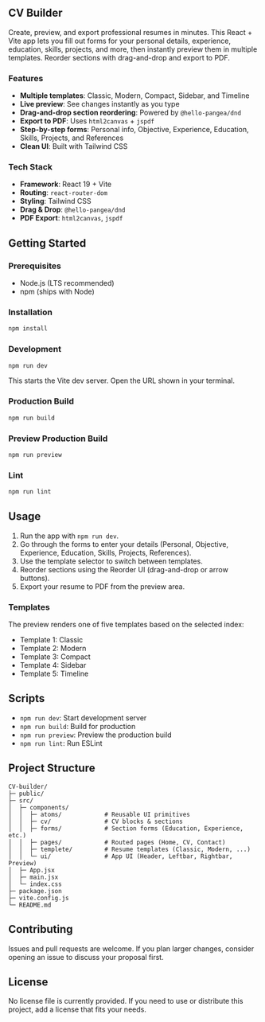 ## CV Builder

Create, preview, and export professional resumes in minutes. This React + Vite app lets you fill out forms for your personal details, experience, education, skills, projects, and more, then instantly preview them in multiple templates. Reorder sections with drag-and-drop and export to PDF.

### Features

- **Multiple templates**: Classic, Modern, Compact, Sidebar, and Timeline
- **Live preview**: See changes instantly as you type
- **Drag-and-drop section reordering**: Powered by `@hello-pangea/dnd`
- **Export to PDF**: Uses `html2canvas` + `jspdf`
- **Step-by-step forms**: Personal info, Objective, Experience, Education, Skills, Projects, and References
- **Clean UI**: Built with Tailwind CSS

### Tech Stack

- **Framework**: React 19 + Vite
- **Routing**: `react-router-dom`
- **Styling**: Tailwind CSS
- **Drag & Drop**: `@hello-pangea/dnd`
- **PDF Export**: `html2canvas`, `jspdf`

## Getting Started

### Prerequisites

- Node.js (LTS recommended)
- npm (ships with Node)

### Installation

```bash
npm install
```

### Development

```bash
npm run dev
```

This starts the Vite dev server. Open the URL shown in your terminal.

### Production Build

```bash
npm run build
```

### Preview Production Build

```bash
npm run preview
```

### Lint

```bash
npm run lint
```

## Usage

1. Run the app with `npm run dev`.
2. Go through the forms to enter your details (Personal, Objective, Experience, Education, Skills, Projects, References).
3. Use the template selector to switch between templates.
4. Reorder sections using the Reorder UI (drag-and-drop or arrow buttons).
5. Export your resume to PDF from the preview area.

### Templates

The preview renders one of five templates based on the selected index:

- Template 1: Classic
- Template 2: Modern
- Template 3: Compact
- Template 4: Sidebar
- Template 5: Timeline

## Scripts

- `npm run dev`: Start development server
- `npm run build`: Build for production
- `npm run preview`: Preview the production build
- `npm run lint`: Run ESLint

## Project Structure

```text
CV-builder/
├─ public/
├─ src/
│  ├─ components/
│  │  ├─ atoms/            # Reusable UI primitives
│  │  ├─ cv/               # CV blocks & sections
│  │  ├─ forms/            # Section forms (Education, Experience, etc.)
│  │  ├─ pages/            # Routed pages (Home, CV, Contact)
│  │  ├─ templete/         # Resume templates (Classic, Modern, ...)
│  │  └─ ui/               # App UI (Header, Leftbar, Rightbar, Preview)
│  ├─ App.jsx
│  ├─ main.jsx
│  └─ index.css
├─ package.json
├─ vite.config.js
└─ README.md
```

## Contributing

Issues and pull requests are welcome. If you plan larger changes, consider opening an issue to discuss your proposal first.

## License

No license file is currently provided. If you need to use or distribute this project, add a license that fits your needs.
